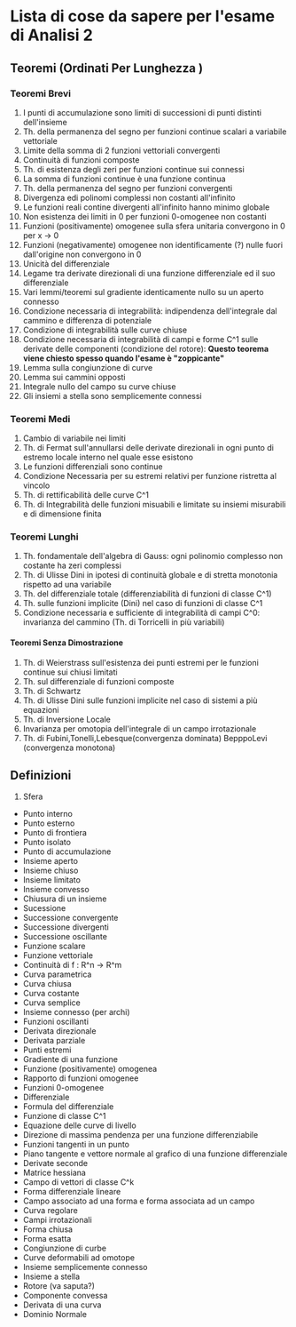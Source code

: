 # Lista di cose da sapere per l'esame di Analisi 2

## Teoremi (Ordinati Per Lunghezza )

### Teoremi Brevi
1. I punti di accumulazione sono limiti di successioni di punti distinti dell'insieme 
2. Th. della permanenza del segno per funzioni continue scalari a variabile vettoriale 
3. Limite della somma di 2 funzioni vettoriali convergenti 
4. Continuità di funzioni composte 
5. Th. di esistenza degli zeri per funzioni continue sui connessi 
6. La somma di funzioni continue è una funzione continua
7. Th. della permanenza del segno per funzioni convergenti
8. Divergenza edi polinomi complessi non costanti all'infinito
9. Le funzioni reali contine divergenti all'infinito hanno minimo globale
10. Non esistenza dei limiti in 0 per funzioni 0-omogenee non costanti
11. Funzioni (positivamente) omogenee sulla sfera unitaria convergono in 0 per x -> 0 
12. Funzioni (negativamente) omogenee non identificamente (?) nulle fuori dall'origine non convergono in 0 
13. Unicità del differenziale
13. Legame tra derivate direzionali di una funzione differenziale ed il suo differenziale
14. Vari lemmi/teoremi sul gradiente identicamente nullo su un aperto connesso
15. Condizione necessaria di integrabilità: indipendenza dell'integrale dal cammino e differenza di potenziale
16. Condizione di integrabilità sulle curve chiuse
17. Condizione necessaria di integrabilità di campi e forme C^1 sulle derivate delle componenti (condizione del rotore): **Questo teorema viene chiesto spesso quando l'esame è "zoppicante"**
18. Lemma sulla congiunzione di curve
19. Lemma sui cammini opposti
20. Integrale nullo del campo su curve chiuse 
21. Gli insiemi a stella sono semplicemente connessi


### Teoremi Medi

1.  Cambio di variabile nei limiti
2.  Th. di Fermat sull'annullarsi delle derivate direzionali in ogni punto di estremo locale interno nel quale esse esistono
4.  Le funzioni differenziali sono continue
5.  Condizione Necessaria per su estremi relativi per funzione ristretta al vincolo
5.  Th. di rettificabilità delle curve C^1
6.  Th. di Integrabilità delle funzioni misuabili e limitate su insiemi misurabili e di dimensione finita


### Teoremi Lunghi

1. Th. fondamentale dell'algebra di Gauss: ogni polinomio complesso non costante ha zeri complessi 
2. Th. di Ulisse Dini in ipotesi di continuità globale e di stretta monotonia rispetto ad una variabile
3. Th. del differenziale totale (differenziabilità di funzioni di classe C^1)
4. Th. sulle funzioni implicite (Dini) nel caso di funzioni di classe C^1
5. Condizione necessaria e sufficiente di integrabilità di campi C^0: invarianza del cammino (Th. di Torricelli in più variabili)

#### Teoremi Senza Dimostrazione

1. Th. di Weierstrass sull'esistenza dei punti estremi per le funzioni continue sui chiusi limitati
2. Th. sul differenziale di funzioni composte
3. Th. di Schwartz 
4. Th. di Ulisse Dini sulle funzioni implicite nel caso di sistemi a più equazioni
5. Th. di Inversione Locale 
6. Invarianza per omotopia dell'integrale di un campo irrotazionale
7. Th. di Fubini,Tonelli,Lebesque(convergenza dominata) BepppoLevi (convergenza monotona)

## Definizioni
 1. Sfera
 - Punto interno
 - Punto esterno
 - Punto di frontiera
 - Punto isolato
 - Punto di accumulazione
 - Insieme aperto
 - Insieme chiuso
 - Insieme limitato
 - Insieme convesso
 - Chiusura di un insieme
 - Sucessione
 - Successione convergente
 - Successione divergenti
 - Successione oscillante
 - Funzione scalare
 - Funzione vettoriale
 - Continuità di f : R^n -> R^m
 - Curva parametrica
 - Curva chiusa
 - Curva costante
 - Curva semplice
 - Insieme connesso (per archi)
 - Funzioni oscillanti
 - Derivata direzionale
 - Derivata parziale
 - Punti estremi
 - Gradiente di una funzione
 - Funzione (positivamente) omogenea
 - Rapporto di funzioni omogenee
 - Funzioni 0-omogenee
 - Differenziale
 - Formula del differenziale
 - Funzione di classe C^1
 - Equazione delle curve di livello
 - Direzione di massima pendenza per una funzione differenziabile
 - Funzioni tangenti in un punto
 - Piano tangente e vettore normale al grafico di una funzione differenziale
 - Derivate seconde
 - Matrice hessiana
 - Campo di vettori di classe C^k
 - Forma differenziale lineare
 - Campo associato ad una forma e forma associata ad un campo
 - Curva regolare
 - Campi irrotazionali
 - Forma chiusa
 - Forma esatta
 - Congiunzione di curbe
 - Curve deformabili ad omotope
 - Insieme semplicemente connesso
 - Insieme a stella
 - Rotore (va saputa?)
 - Componente convessa
 - Derivata di una curva
 - Dominio Normale
